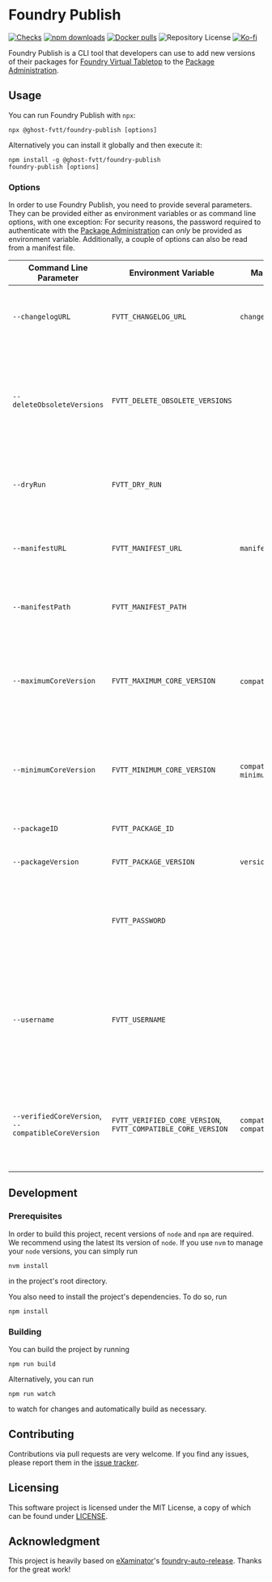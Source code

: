 # Foundry Publish

[![Checks](https://github.com/ghost-fvtt/foundry-publish/workflows/Checks/badge.svg)](https://github.com/ghost-fvtt/foundry-publish/actions)
[![npm downloads](https://img.shields.io/npm/dm/@ghost-fvtt/foundry-publish?color=orange&logo=npm)](https://www.npmjs.com/package/@ghost-fvtt/foundry-publish)
[![Docker pulls](https://img.shields.io/docker/pulls/johannesloher/foundry-publish?logo=docker)](https://hub.docker.com/r/johannesloher/foundry-publish)
![Repository License](https://img.shields.io/github/license/ghost-fvtt/foundry-publish)
[![Ko-fi](https://img.shields.io/badge/Ko--fi-ghostfvtt-00B9FE?logo=kofi)](https://ko-fi.com/ghostfvtt)

Foundry Publish is a CLI tool that developers can use to add new versions of
their packages for [Foundry Virtual Tabletop] to the [Package Administration].

## Usage

You can run Foundry Publish with `npx`:

```
npx @ghost-fvtt/foundry-publish [options]
```

Alternatively you can install it globally and then execute it:

```
npm install -g @ghost-fvtt/foundry-publish
foundry-publish [options]
```

### Options

In order to use Foundry Publish, you need to provide several parameters. They
can be provided either as environment variables or as command line options, with
one exception: For security reasons, the password required to authenticate with
the [Package Administration] can _only_ be provided as environment variable.
Additionally, a couple of options can also be read from a manifest file.

| Command Line Parameter                             | Environment Variable                                         | Manifest Property                                 | Description                                                                                                           | Required |
| -------------------------------------------------- | ------------------------------------------------------------ | ------------------------------------------------- | --------------------------------------------------------------------------------------------------------------------- | -------- |
| `--changelogURL`                                   | `FVTT_CHANGELOG_URL`                                         | `changelog`                                       | The URL of the changelog of the package version being published                                                       | No       |
| `--deleteObsoleteVersions`                         | `FVTT_DELETE_OBSOLETE_VERSIONS`                              |                                                   | Delete obsolete versions, i.e., all versions with the same compatible core version as the version being published     | No       |
| `--dryRun`                                         | `FVTT_DRY_RUN`                                               |                                                   | Just perform a dry run instead of actually publishing the package                                                     | No       |
| `--manifestURL`                                    | `FVTT_MANIFEST_URL`                                          | `manifest`                                        | The URL of the manifest of the package version being published                                                        | Yes      |
| `--manifestPath`                                   | `FVTT_MANIFEST_PATH`                                         |                                                   | A path to a manifest file to read information from                                                                    | No       |
| `--maximumCoreVersion`                             | `FVTT_MAXIMUM_CORE_VERSION`                                  | `compatibility.maximum`,                          | TThe maximum version of the core Foundry software which is allowed to use the package                                 | No       |
| `--minimumCoreVersion`                             | `FVTT_MINIMUM_CORE_VERSION`                                  | `compatibility.minimum`, `minimumCoreVersion`     | The minimum version of the core Foundry software which is required to use the package                                 | Yes      |
| `--packageID`                                      | `FVTT_PACKAGE_ID`                                            |                                                   | The numeric ID of the package                                                                                         | Yes      |
| `--packageVersion`                                 | `FVTT_PACKAGE_VERSION`                                       | `version`                                         | The version of the package                                                                                            | Yes      |
|                                                    | `FVTT_PASSWORD`                                              |                                                   | The password of the account for accessing the Foundry VTT administration page                                         | Yes      |
| `--username`                                       | `FVTT_USERNAME`                                              |                                                   | The username of the account for accessing the Foundry VTT administration page (you may need to use the email address) | Yes      |
| `--verifiedCoreVersion`, `--compatibleCoreVersion` | `FVTT_VERIFIED_CORE_VERSION`, `FVTT_COMPATIBLE_CORE_VERSION` | `compatibility.verified`, `compatibleCoreVersion` | The maximum version of the core Foundry software for which compatibility of the package has been verified             | Yes      |

## Development

### Prerequisites

In order to build this project, recent versions of `node` and `npm` are
required. We recommend using the latest lts version of `node`. If you use `nvm`
to manage your `node` versions, you can simply run

```
nvm install
```

in the project's root directory.

You also need to install the project's dependencies. To do so, run

```
npm install
```

### Building

You can build the project by running

```
npm run build
```

Alternatively, you can run

```
npm run watch
```

to watch for changes and automatically build as necessary.

## Contributing

Contributions via pull requests are very welcome. If you find any issues, please
report them in the [issue tracker].

## Licensing

This software project is licensed under the MIT License, a copy of which can be
found under [LICENSE](./LICENSE).

## Acknowledgment

This project is heavily based on [eXaminator]'s [foundry-auto-release]. Thanks
for the great work!

[Foundry Virtual Tabletop]: https://foundryvtt.com
[Package Administration]: http://foundryvtt.com/admin
[issue tracker]: https://github.com/ghost-fvtt/foundry-publish/issues
[eXaminator]: https://github.com/eXaminator
[foundry-auto-release]: https://github.com/eXaminator/foundry-auto-release
